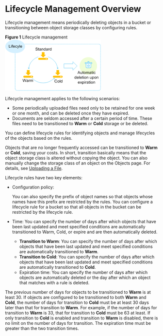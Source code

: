 # Lifecycle Management Overview<a name="en-us_topic_0045853659"></a>

Lifecycle management means periodically deleting objects in a bucket or transitioning between object storage classes by configuring rules.

**Figure  1**  Lifecycle management<a name="fig742244913265"></a>  
![](figures/lifecycle-management.png "lifecycle-management")

Lifecycle management applies to the following scenarios:

-   Some periodically uploaded files need only to be retained for one week or one month, and can be deleted once they have expired.
-   Documents are seldom accessed after a certain period of time. These files need to be transitioned to  **Warm**  or  **Cold**  storage or be deleted.

You can define lifecycle rules for identifying objects and manage lifecycles of the objects based on the rules.

Objects that are no longer frequently accessed can be transitioned to  **Warm**  or  **Cold**, saving your costs. In short, transition basically means that the object storage class is altered without copying the object. You can also manually change the storage class of an object on the Objects page. For details, see  [Uploading a File](uploading-a-file.md).

Lifecycle rules have two key elements:

-   Configuration policy:

    You can also specify the prefix of object names so that objects whose names have this prefix are restricted by the rules. You can configure a lifecycle rule for a bucket so that all objects in the bucket can be restricted by the lifecycle rule.

-   Time: You can specify the number of days after which objects that have been last updated and meet specified conditions are automatically transitioned to Warm, Cold, or expire and are then automatically deleted.
    -   **Transition to Warm**: You can specify the number of days after which objects that have been last updated and meet specified conditions are automatically transitioned to  **Warm**.
    -   **Transition to Cold**: You can specify the number of days after which objects that have been last updated and meet specified conditions are automatically transitioned to  **Cold**.
    -   Expiration time: You can specify the number of days after which objects are automatically deleted or the day after which an object that matches with a rule is deleted.


The previous number of days for objects to be transitioned to  **Warm**  is at least 30. If objects are configured to be transitioned to both  **Warm**  and  **Cold**, the number of days for transition to  **Cold**  must be at least 30 days later than that for transition to  **Warm**. For example, if the number of days for transition to  **Warm**  is 33, that for transition to  **Cold**  must be 63 at least. If only transition to  **Cold**  is enabled and transition to  **Warm**  is disabled, there is no limit on the number of days for transition. The expiration time must be greater than the two transition times.

